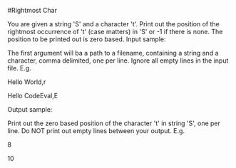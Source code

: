 #Rightmost Char

 You are given a string 'S' and a character 't'. Print out the position of the rightmost occurrence of 't' (case matters) in 'S' or -1 if there is none. The position to be printed out is zero based.
Input sample:

The first argument will ba a path to a filename, containing a string and a character, comma delimited, one per line. Ignore all empty lines in the input file. E.g.

Hello World,r

Hello CodeEval,E

Output sample:

Print out the zero based position of the character 't' in string 'S', one per line. Do NOT print out empty lines between your output.
E.g.

8

10
